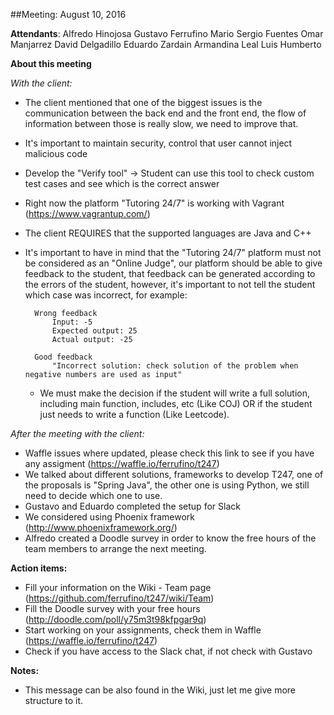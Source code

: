 ##Meeting: August 10, 2016

**Attendants**: 
     Alfredo Hinojosa               Gustavo Ferrufino
     Mario Sergio Fuentes           Omar Manjarrez
     David Delgadillo               Eduardo Zardain
     Armandina Leal                 Luis Humberto
     
**About this meeting**

_With the client:_

* The client mentioned that one of the biggest issues is the communication between the back end and the front end, the flow of information between those is really slow, we need to improve that.
* It's important to maintain security, control that user cannot inject malicious code
* Develop the "Verify tool" -> Student can use this tool to check custom test cases and see which is the correct answer
* Right now the platform "Tutoring 24/7" is working with Vagrant (https://www.vagrantup.com/)
* The client REQUIRES that the supported languages are Java and C++
* It's important to have in mind that the "Tutoring 24/7" platform must not be considered as an "Online Judge", our platform should be able to give feedback to the student, that feedback can be generated according to the errors of the student, however, it's important to not tell the student which case was incorrect, for example:

              
        Wrong feedback
            Input: -5
            Expected output: 25
            Actual output: -25

        Good feedback
            "Incorrect solution: check solution of the problem when negative numbers are used as input"
             

    * We must make the decision if the student will write a full solution, including main function, includes, etc (Like COJ) OR if the student just needs to write a function (Like Leetcode).


_After the meeting with the client:_

* Waffle issues where updated, please check this link to see if you have any assigment (https://waffle.io/ferrufino/t247)
* We talked about different solutions, frameworks to develop T247, one of the proposals is "Spring Java", the other one is using Python, we still need to decide which one to use.
* Gustavo and Eduardo completed the setup for Slack
* We considered using Phoenix framework (http://www.phoenixframework.org/)
* Alfredo created a Doodle survey in order to know the free hours of the team members to arrange the next meeting.


**Action items:**


* Fill your information on the Wiki - Team page (https://github.com/ferrufino/t247/wiki/Team)
* Fill the Doodle survey with your free hours (http://doodle.com/poll/y75m3t98kfpgar9q)
* Start working on your assignments, check them in Waffle (https://waffle.io/ferrufino/t247)
* Check if you have access to the Slack chat, if not check with Gustavo



**Notes:**


* This message can be also found in the Wiki, just let me give more structure to it.

